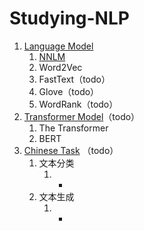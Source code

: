 # Studying-NLP
1. [Language Model](language-model)
   1. [NNLM](./language-model/NNLM-Demo.ipynb)
   2. Word2Vec
   3. FastText（todo）
   4. Glove（todo）
   5. WordRank（todo）
2. [Transformer Model](transformer-model)（todo）
   1. The Transformer
   2. BERT
3. [Chinese Task](chinese-task) （todo）
   1. 文本分类
      1. *
   2. 文本生成
      1. *